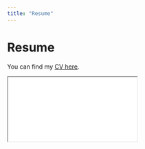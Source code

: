 ```yaml
---
title: "Resume"
---
```


# Resume 

<!-- PDF Embed Container --> 
You can find my [CV here](static/Luc_PALUSKIEWICZ_CV_En.pdf). 

<div class="custom-container">
        <!-- PDF Embed Container -->
        <div class="custom-pdf-container">
            <!-- Update the 'src' attribute with your actual PDF location -->
            <iframe class="custom-cv-iframe" src="static/Luc_PALUSKIEWICZ_CV_En.pdf" title="My CV"></iframe>
        </div>
</div>
   
